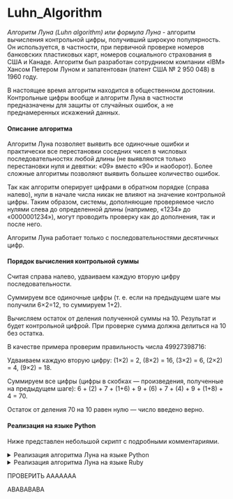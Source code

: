 # Luhn_Algorithm
_Алгоритм Луна (Luhn algorithm) или формула Луна_ - алгоритм вычисления контрольной цифры, получивший широкую популярность. Он используется, в частности, при первичной проверке номеров банковских пластиковых карт, номеров социального страхования в США и Канаде. Алгоритм был разработан сотрудником компании «IBM» Хансом Петером Луном и запатентован (патент США № 2 950 048) в 1960 году.

В настоящее время алгоритм находится в общественном достоянии. Контрольные цифры вообще и алгоритм Луна в частности предназначены для защиты от случайных ошибок, а не преднамеренных искажений данных.

#### Описание алгоритма
Алгоритм Луна позволяет выявить все одиночные ошибки и практически все перестановки соседних чисел в числовых последовательностях любой длины (не выявляются только перестановки нуля и девятки: «09» вместо «90» и наоборот). Более сложные алгоритмы позволяют выявить большее количество ошибок.

Так как алгоритм оперирует цифрами в обратном порядке (справа налево), нули в начале числа никак не влияют на значение контрольной цифры. Таким образом, системы, дополняющие проверяемое число нулями слева до определенной длины (например, «1234» до «0000001234»), могут проводить проверку как до дополнения, так и после него.

Алгоритм Луна работает только с последовательностями десятичных цифр.

#### Порядок вычисления контрольной суммы

Считая справа налево, удваиваем каждую вторую цифру последовательности.

Суммируем все одиночные цифры (т. е. если на предыдущем шаге мы получили 6×2=12, то суммируем 1+2).

Вычисляем остаток от деления полученной суммы на 10. Результат и будет контрольной цифрой. При проверке сумма должна делиться на 10 без остатка.

В качестве примера проверим правильность числа 49927398716:

Удваиваем каждую вторую цифру: (1×2) = 2, (8×2) = 16, (3×2) = 6, (2×2) = 4, (9×2) = 18.

Суммируем все цифры (цифры в скобках — произведения, полученные на предыдущем шаге): 6 + (2) + 7 + (1+6) + 9 + (6) + 7 + (4) + 9 + (1+8) + 4 = 70.

Остаток от деления 70 на 10 равен нулю — число введено верно.

#### Реализация на языке Python

Ниже представлен небольшой скрипт с подробными комментариями.

<details>
<summary>Реализация алгоритма Луна на языке Python</summary>

```
def Luhn(card):
    # Здесь хранится контрольная сумма
    checksum = 0
    # Номер карты переводится из строки в массив. Это нужно для дальнейшей итерации по каждой цифре
    cardnumbers = list(map(int, card))
    # Итерации по каждой цифре
    for count, num in enumerate(cardnumbers):
        # Т.к. счёт идёт с нуля, то если index чётный, значит число стоит на нечётной позиции
        if count % 2 == 0:
            buffer = num * 2
            # Если удвоенное число больше 9, то из него вычитается 9 и прибавляется к контрольной сумме
            if buffer > 9:
                buffer -= 9
            # Если нет, то сразу прибавляется к контрольной сумме
            checksum += buffer
        # Если число стоит на чётной позиции, то оно прибавляется к контрольной сумме
        else:
            checksum += num
    # Если контрольная сумма делится без остатка на 10, то номер карты правильный

    if checksum % 10 == 0:
      print(f'Номер карты {card} - корректный!')
    else:
      print(f'Номер карты {card} - некорректный!')


card = input('Введите номер карты! Номер должен состоять из 16 цифр!')

# Проверка на валидность введённого числа
if len(card) == 16 and card.isdigit() == True:
  Luhn(card)
else:
  print('Номер введён некорректно!')
```
</details>


<details>
<summary>Реализация алгоритма Луна на языке Ruby</summary>

```



```
</details>

ПРОВЕРИТЬ
ААААААА


АВАВАВАВА

